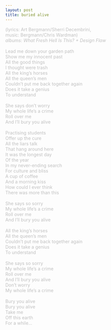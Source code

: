```yaml
---
layout: post
title: buried alive
---
```

<span style="color: #c0c0c0">(lyrics: Art Bergmann/Sherri Decembrini, <br />
music: Bergmann/Chris Wardman)<br />
<i>albums: What Fresh Hell Is This? + Design Flaw</i>
<br />
<br />
Lead me down your garden path<br />
Show me my innocent past<br />
All the good things<br />
I thought were trash<br />
All the king&rsquo;s horses<br />
All the queen&rsquo;s men<br />
Couldn&rsquo;t put me back together again<br />
Does it take a genius <br />
To understand<br />
<br />
She says don&rsquo;t worry<br />
My whole life&rsquo;s a crime<br />
Roll over me<br />
And I&rsquo;ll bury you alive<br />
<br />
Practising students<br />
Offer up the cure<br />
All the liars talk<br />
That hang around here<br />
It was the longest day<br />
Of the year<br />
In my never-ending search<br />
For culture and bliss<br />
A cup of coffee<br />
And a morning kiss<br />
How could I ever think<br />
There was more than this<br />
<br />
She says so sorry<br />
My whole life&rsquo;s a crime<br />
Roll over me <br />
And I&rsquo;ll bury you alive<br />
<br />
All the king&rsquo;s horses<br />
All the queen&rsquo;s men<br />
Couldn&rsquo;t put me back together again<br />
Does it take a genius <br />
To understand<br />
<br />
She says so sorry<br />
My whole life&rsquo;s a crime<br />
Roll over me<br />
And I&rsquo;ll bury you alive<br />
Don&rsquo;t worry<br />
My whole life&rsquo;s a crime<br />
<br />
Bury you alive<br />
Bury you alive<br />
Take me <br />
Off this earth<br />
For a while&hellip;
</span>
